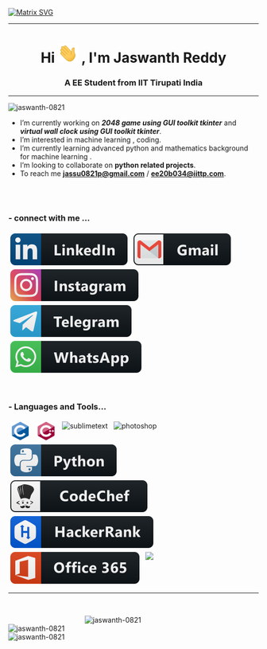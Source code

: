 [![Matrix SVG](https://raw.githubusercontent.com/rodrigograca31/rodrigograca31/master/matrix.svg)](https://www.youtube.com/watch?v=SDkAGkd4NLc) 

---
<h1 align="center">Hi   <img src="https://github.com/AsishRaju/AsishRaju/raw/master/gifs/hi.gif" width="40px"> , I'm Jaswanth Reddy</h1>
<h3 align="center">A EE Student from IIT Tirupati India</h3>

---

<p align="left"> <img src="https://komarev.com/ghpvc/?username=jaswanth-0821&label=Profile%20views&color=green&style=flat" alt="jaswanth-0821" /> </p>

- I’m currently working on ***2048 game using GUI toolkit tkinter*** and ***virtual wall clock using GUI toolkit tkinter***.
- I’m interested in machine learning , coding.
- I’m currently learning advanced python and mathematics background for machine learning .
- I’m looking to collaborate on **python related projects**.
- To reach me **jassu0821p@gmail.com** / **ee20b034@iittp.com**.

<br>
<br>


### - connect with me ...
<p align="center">
  
  <a href="https://www.linkedin.com/in/jaswanth-reddy-p-bb9ba0200" target="_blank"><img src="https://github.com/MikeCodesDotNET/ColoredBadges/blob/master/svg/social/linkedin.svg" alt="linkdin" style="vertical-align:top; margin:4px"></a>
  <a href="" target="blank"><img src="https://github.com/MikeCodesDotNET/ColoredBadges/blob/master/svg/social/gmail.svg" alt="email" style="vertical-align:top; margin:4px" ></a> 
  <a href="https://www.instagram.com/jaswanth_reddy___pj/" target="_blank"><img src="https://github.com/MikeCodesDotNET/ColoredBadges/blob/master/svg/social/instagram.svg" alt="instagram" style="vertical-align:top; margin:4px"></a>
  <a href="https://t.me/PJ_034" target="_blank"><img src="https://github.com/MikeCodesDotNET/ColoredBadges/blob/master/svg/social/telegram.svg" alt="telegram" style="vertical-align:top; margin:4px"></a>
  <a href="" target="blank"><img src="https://github.com/MikeCodesDotNET/ColoredBadges/blob/master/svg/social/whatsapp.svg" alt="whatsapp" style="vertical-align:top; margin:4px"></a>
  
</p>

<br>

### - Languages and Tools...
<p align="left">
 
<img src="https://raw.githubusercontent.com/devicons/devicon/master/icons/c/c-original.svg" width="40" height="38" alt="c" style="vertical-align:top; margin:4px">
<img src="https://raw.githubusercontent.com/devicons/devicon/master/icons/cplusplus/cplusplus-original.svg" width="40" height="38" alt="c++" style="vertical-align:top; margin:4px">
  <img src="https://github.com/jaswanth-0821/jaswanth-0821/blob/main/sublime-text.svg" width="40" height="35" bgcolor = "white"alt="sublimetext" style="vertical-align:top; margin:4px">
  <img src="https://github.com/jaswanth-0821/jaswanth-0821/blob/main/photoshop-cc-4.svg" width="40" height="35" bgcolor = "white"alt="photoshop" style="vertical-align:top; margin:4px">
<img src="https://github.com/MikeCodesDotNET/ColoredBadges/blob/master/svg/dev/languages/python.svg" alt="python" style="vertical-align:top; margin:4px">
  <img src="https://github.com/MikeCodesDotNET/ColoredBadges/blob/master/svg/dev/services/codechef.svg" alt="codechef" style="vertical-align:top; margin:4px">
  <img src="https://github.com/MikeCodesDotNET/ColoredBadges/blob/master/svg/dev/services/hackerrank.svg" alt="hakerrank" style="vertical-align:top; margin:4px">
  <img src="https://github.com/MikeCodesDotNET/ColoredBadges/blob/master/svg/dev/services/office_365.svg" alt="office" style="vertical-align:top; margin:4px">
 <img src="https://cdn.jsdelivr.net/npm/simple-icons@3.0.1/icons/adobephotoshop.svg" idth="40" height="38 bgcolor = "white"alt="office" style="vertical-align:top; margin:4px">
  
 

</p>

---

<br>

<p><img align="right" src="https://github-readme-stats.vercel.app/api/top-langs?username=jaswanth-0821&show_icons=true&locale=en&layout=compact" alt="jaswanth-0821"  width="350"  right="450"  />
<img align="left" src="https://github-readme-stats.vercel.app/api?username=jaswanth-0821&show_icons=true&locale=en" alt="jaswanth-0821" width="450" /></p>
<p><img align="left" src="https://github-readme-streak-stats.herokuapp.com/?user=jaswanth-0821&" alt="jaswanth-0821" /></p>

